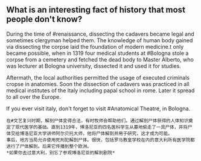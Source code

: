 
## What is an interesting fact of history that most people don't know?
During the time of #renaissance, dissecting the cadavers became legal and sometimes clergyman helped them. The knowledge of human body gained via dissecting the corpse laid the foundation of modern medicine.t only became possible, when in 1319 four medical students at #Bologna stole a corpse from a cemetery and fetched the dead body to Master Alberto, who was lecturer at Bologna university, dissected it and used it for studies.

Aftermath, the local authorities permitted the usage of executed criminals cropse in anatomies. Soon the dissection of cadavers was practiced in all medical institutes of the Italy including papal school in rome. Later it spread to all over the Europe.

If you ever visit italy, don't forget to visit #Anatomical Theatre, in Bologna. 
```
在#文艺复兴时期，解剖尸体变得合法，有时牧师会帮助他们。通过解剖尸体获得的人体知识奠定了现代医学的基础。直到1319年，博洛尼亚的四名医科学生从墓地偷走了一具尸体，并将尸体交给博洛尼亚大学讲师阿尔贝托大师，他将尸体解剖并用于研究，这才成为可能。
事后，地方当局允许使用死刑犯解剖尸体。很快，包括罗马教皇学校在内的意大利所有医学院都进行了尸体解剖。后来它传播到整个欧洲。
*如果你去过意大利，别忘了参观博洛尼亚的解剖剧院*
```
